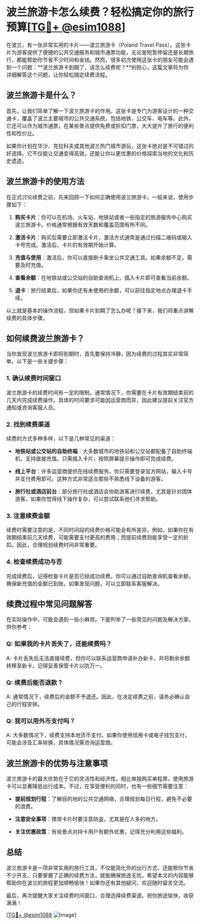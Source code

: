 # 波兰旅游卡怎么续费？轻松搞定你的旅行预算[[TG💪+ @esim1088](https://t.me/s/esim1088)]

在波兰，有一张非常实用的卡片——波兰旅游卡（Poland Travel Pass）。这张卡片为游客提供了便捷的公共交通服务和城市通票功能，无论是短暂停留还是长期旅行，都能帮助你节省不少时间和金钱。然而，很多初次使用这张卡的朋友可能会遇到一个问题：**波兰旅游卡到期了，该怎么续费呢？**别担心，这篇文章将为你详细解答这个问题，让你轻松搞定续费流程。

## 波兰旅游卡是什么？

首先，让我们简单了解一下波兰旅游卡的作用。这张卡是专门为游客设计的一种交通卡，覆盖了波兰主要城市的公共交通系统，包括地铁、公交车、电车等。此外，它还可以作为城市通票，在某些景点提供免费或折扣门票，大大提升了旅行的便利性和性价比。

如果你计划在华沙、克拉科夫或其他波兰热门城市游玩，这张卡绝对是不可错过的好选择。它不仅能让交通变得高效，还能让你以更优惠的价格探索当地的文化和历史遗迹。

## 波兰旅游卡的使用方法

在正式讨论续费之前，先来回顾一下如何正确使用波兰旅游卡。一般来说，使用步骤如下：

1. **购买卡片**：你可以在机场、火车站、地铁站或者一些指定的旅游服务中心购买波兰旅游卡。价格通常根据有效天数和覆盖范围有所不同。
   
2. **激活卡片**：购买后需要立即激活卡片，激活方式通常是通过扫描二维码或输入卡号完成。激活后，卡片的有效期开始计算。

3. **充值与使用**：激活后，你可以直接刷卡乘坐公共交通工具。如果余额不足，需要及时充值。

4. **查看余额**：在地铁站或公交站的自助查询机上，插入卡片即可查看当前余额。

5. **退卡**：旅行结束后，如果你还有未使用的余额，可以前往指定地点办理退卡手续。

以上就是基本的操作流程，但如果卡片到期了怎么办呢？接下来，我们将重点讲解续费的具体步骤。

## 如何续费波兰旅游卡？

当你发现波兰旅游卡即将到期时，首先要保持冷静，因为续费的过程其实非常简单。以下是一些关键步骤：

### 1. 确认续费时间窗口

波兰旅游卡的续费时间有一定的限制。通常情况下，你需要在卡片有效期结束前的几天内完成续费操作。具体的时间要求可能因运营商而异，因此建议提前关注官方通知或咨询客服人员。

### 2. 找到续费渠道

续费的方式多种多样，以下是几种常见的渠道：

- **地铁站或公交站的自助终端**：大多数城市的地铁站和公交站都配备了自助终端机，支持直接充值。只需插入卡片，按照屏幕提示操作即可完成续费。
  
- **线上平台**：许多运营商提供在线续费服务。你只需要登录官方网站，输入卡号并支付费用即可。这种方式非常适合那些不熟悉线下设备的游客。

- **旅行社或酒店前台**：部分旅行社或酒店会协助游客进行续费，尤其是针对团体游客。如果你觉得线下操作复杂，可以尝试联系他们寻求帮助。

### 3. 注意续费金额

续费时需要注意的是，不同时间段的续费价格可能会有所差异。例如，如果你在有效期结束前几天续费，可能需要支付更高的费用；而提前续费则能享受一定的折扣。因此，合理规划续费时间非常重要。

### 4. 检查续费成功与否

完成续费后，记得检查卡片是否已经成功续费。你可以通过自助查询机查看余额，确保新充值的金额已到账。如果发现问题，可以立即联系客服解决。

## 续费过程中常见问题解答

在实际操作中，可能会遇到一些小麻烦。下面列举了一些常见的问题及解决方案，供你参考：

### Q: 如果我的卡片丢失了，还能续费吗？
A: 卡片丢失后无法直接续费，但你可以联系运营商申请补办新卡，并将剩余余额转移至新卡。记得妥善保管卡片以防万一。

### Q: 续费后能否退款？
A: 通常情况下，续费后的金额不予退还。因此，在决定续费之前，请务必确认自己的行程安排。

### Q: 我可以用外币支付吗？
A: 大多数情况下，续费支持本地货币支付。如果你使用信用卡或电子钱包支付，可能会涉及汇率转换，具体情况需咨询运营商。

## 波兰旅游卡的优势与注意事项

波兰旅游卡的最大优势在于它的灵活性和经济性。相比单独购买单程票，使用旅游卡可以显著降低出行成本。不过，在享受便利的同时，也有一些细节需要注意：

- **提前规划行程**：了解目的地的公共交通网络，合理规划每日行程，避免不必要的浪费。
  
- **注意安全事项**：携带卡片时要注意防盗，尤其是在人多的地方。

- **关注优惠政策**：有些景点对持卡用户有额外优惠，记得充分利用这些福利。

## 总结

波兰旅游卡是一项非常实用的旅行工具，不仅能简化你的出行方式，还能帮你节省不少开支。只要掌握了正确的续费方法，就能确保旅途无忧。希望本文的内容能够帮助你在波兰的旅程更加顺畅愉快！如果你还有其他疑问，欢迎随时留言交流。

最后，再次提醒大家关注续费时间窗口，合理选择续费渠道。祝你旅途愉快，收获满满！

[[TG💪+ @esim1088](https://t.me/s/esim1088) ![Image](https://i.postimg.cc/4NQfJmqS/Snipaste-2025-05-13-00-14-12.png)]